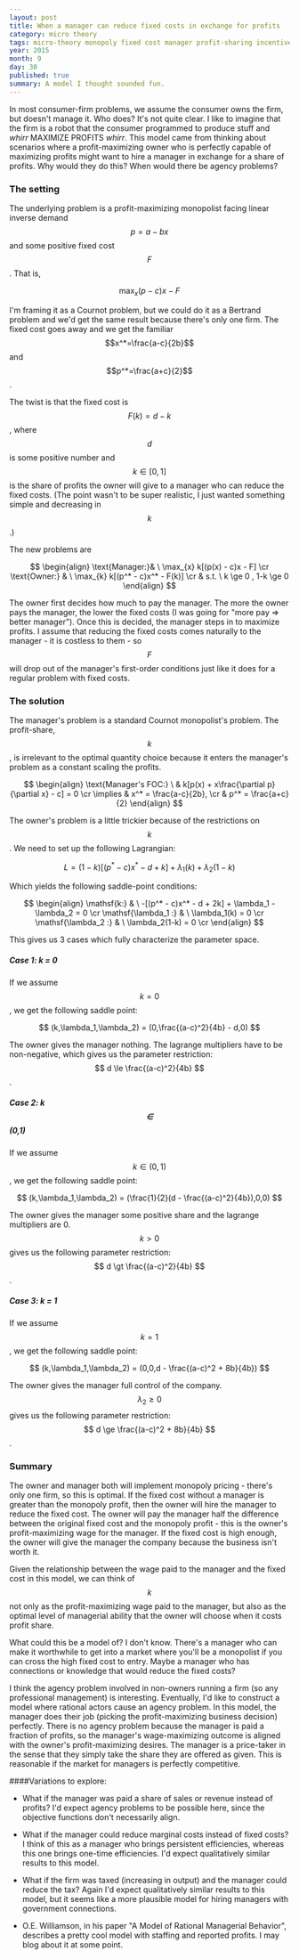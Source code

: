 ```yaml
---
layout: post
title: When a manager can reduce fixed costs in exchange for profits
category: micro theory
tags: micro-theory monopoly fixed cost manager profit-sharing incentives
year: 2015
month: 9
day: 30
published: true
summary: A model I thought sounded fun.
---
```


In most consumer-firm problems, we assume the consumer owns the firm, but doesn't manage it. Who does? It's not quite clear. I like to imagine that the firm is a robot that the consumer programmed to produce stuff and *whirr* MAXIMIZE PROFITS *whirr*. This model came from thinking about scenarios where a profit-maximizing owner who is perfectly capable of maximizing profits might want to hire a manager in exchange for a share of profits. Why would they do this? When would there be agency problems?

### The setting

The underlying problem is a profit-maximizing monopolist facing linear inverse demand $$p=a-bx$$ and some positive fixed cost $$F$$. That is,

$$\max_{x}  (p - c)x - F $$

I'm framing it as a Cournot problem, but we could do it as a Bertrand problem and we'd get the same result because there's only one firm. The fixed cost goes away and we get the familiar $$x^*=\frac{a-c}{2b}$$ and $$p^*=\frac{a+c}{2}$$.

The twist is that the fixed cost is $$F(k) = d - k$$, where $$d$$ is some positive number and $$k\in[0,1]$$ is the share of profits the owner will give to a manager who can reduce the fixed costs. (The point wasn't to be super realistic, I just wanted something simple and decreasing in $$k$$.)

The new problems are

$$ \begin{align}
\text{Manager:}& \ \max_{x}  k[(p(x) - c)x - F] \cr
\text{Owner:} & \  \max_{k} k[(p^* - c)x^* - F(k)] \cr
 & s.t. \ k \ge 0 , 1-k \ge 0
\end{align} $$

The owner first decides how much to pay the manager. The more the owner pays the manager, the lower the fixed costs (I was going for "more pay => better manager"). Once this is decided, the manager steps in to maximize profits. I assume that reducing the fixed costs comes naturally to the manager  - it is costless to them - so $$F$$ will drop out of the manager's first-order conditions just like it does for a regular problem with fixed costs.

### The solution

The manager's problem is a standard Cournot monopolist's problem. The profit-share, $$k$$, is irrelevant to the optimal quantity choice because it enters the manager's problem as a constant scaling the profits.

$$ \begin{align}
\text{Manager's FOC:} \ & k[p(x) + x\frac{\partial p}{\partial x} - c] = 0 \cr
\implies & x^* = \frac{a-c}{2b}, \cr
& p^* = \frac{a+c}{2}
\end{align} $$

The owner's problem is a little trickier because of the restrictions on $$k$$. We need to set up the following Lagrangian:

$$ L = (1-k)[(p^* - c)x^* - d + k] + \lambda_1(k) + \lambda_2(1-k)$$

Which yields the following saddle-point conditions:

$$ \begin{align}
\mathsf{k:} & \ -[(p^* - c)x^* - d + 2k] + \lambda_1 - \lambda_2 = 0 \cr
\mathsf{\lambda_1 :} & \ \lambda_1(k) = 0 \cr
\mathsf{\lambda_2 :} & \ \lambda_2(1-k) = 0 \cr
\end{align} $$

This gives us 3 cases which fully characterize the parameter space.

##### Case 1: k = 0

If we assume $$k=0$$, we get the following saddle point:

$$ (k,\lambda_1,\lambda_2) = (0,\frac{(a-c)^2}{4b} - d,0) $$

The owner gives the manager nothing. The lagrange multipliers have to be non-negative, which gives us the parameter restriction: $$ d \le \frac{(a-c)^2}{4b} $$.

##### Case 2: k $$\in$$ (0,1)

If we assume $$k \in (0,1)$$, we get the following saddle point:

$$ (k,\lambda_1,\lambda_2) = (\frac{1}{2}(d - \frac{(a-c)^2}{4b}),0,0) $$

The owner gives the manager some positive share and the lagrange multipliers are 0. $$k \gt 0$$ gives us the following parameter restriction: $$ d \gt \frac{(a-c)^2}{4b} $$.

##### Case 3: k = 1

If we assume $$k=1$$, we get the following saddle point:

$$ (k,\lambda_1,\lambda_2) = (0,0,d - \frac{(a-c)^2 + 8b}{4b}) $$

The owner gives the manager full control of the company. $$\lambda_2 \ge 0$$ gives us the following parameter restriction: $$ d \ge \frac{(a-c)^2 + 8b}{4b} $$.


### Summary

The owner and manager both will implement monopoly pricing - there's only one firm, so this is optimal. If the fixed cost without a manager is greater than the monopoly profit, then the owner will hire the manager to reduce the fixed cost. The owner will pay the manager half the difference between the original fixed cost and the monopoly profit - this is the owner's profit-maximizing wage for the manager. If the fixed cost is high enough, the owner will give the manager the company because the business isn't worth it.

Given the relationship between the wage paid to the manager and the fixed cost in this model, we can think of $$k$$ not only as the profit-maximizing wage paid to the manager, but also as the optimal level of managerial ability that the owner will choose when it costs profit share.

What could this be a model of? I don't know. There's a manager who can make it worthwhile to get into a market where you'll be a monopolist if you can cross the high fixed cost to entry. Maybe a manager who has connections or knowledge that would reduce the fixed costs?

I think the agency problem involved in non-owners running a firm (so any professional management) is interesting. Eventually, I'd like to construct a model where rational actors cause an agency problem. In this model, the manager does their job (picking the profit-maximizing business decision) perfectly. There is no agency problem because the manager is paid a fraction of profits, so the manager's wage-maximizing outcome is aligned with the owner's profit-maximizing desires. The manager is a price-taker in the sense that they simply take the share they are offered as given. This is reasonable if the market for managers is perfectly competitive.

####Variations to explore:

* What if the manager was paid a share of sales or revenue instead of profits? I'd expect agency problems to be possible here, since the objective functions don't necessarily align.

* What if the manager could reduce marginal costs instead of fixed costs? I think of this as a manager who brings persistent efficiencies, whereas this one brings one-time efficiencies. I'd expect qualitatively similar results to this model.

* What if the firm was taxed (increasing in output) and the manager could reduce the tax? Again I'd expect qualitatively similar results to this model, but it seems like a more plausible model for hiring managers with government connections.

* O.E. Williamson, in his paper "A Model of Rational Managerial Behavior", describes a pretty cool model with staffing and reported profits. I may blog about it at some point.